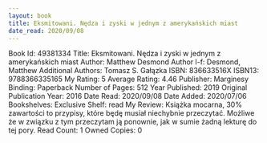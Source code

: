 ```yaml
---
layout: book
title: Eksmitowani. Nędza i zyski w jednym z amerykańskich miast
date_read: 2020/09/08
---
```


Book Id: 49381334
Title: Eksmitowani. Nędza i zyski w jednym z amerykańskich miast
Author: Matthew Desmond
Author l-f: Desmond, Matthew
Additional Authors: Tomasz S. Gałązka
ISBN: 836633516X
ISBN13: 9788366335165
My Rating: 5
Average Rating: 4.46
Publisher: Marginesy
Binding: Paperback
Number of Pages: 512
Year Published: 2019
Original Publication Year: 2016
Date Read: 2020/09/08
Date Added: 2020/07/06
Bookshelves: 
Exclusive Shelf: read
My Review: Książka mocarna, 30% zawartości to przypisy, które będę musiał niechybnie przeczytać. Możliwe że w związku z tym przeczytam ją ponownie, jak w sumie żadną lekturę do tej pory. 
Read Count: 1
Owned Copies: 0

